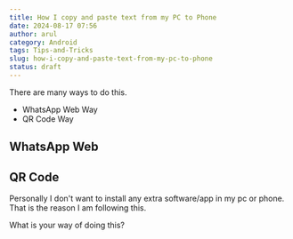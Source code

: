```yaml
---
title: How I copy and paste text from my PC to Phone
date: 2024-08-17 07:56
author: arul
category: Android
tags: Tips-and-Tricks
slug: how-i-copy-and-paste-text-from-my-pc-to-phone
status: draft
---
```

There are many ways to do this. 

* WhatsApp Web Way
* QR Code Way

## WhatsApp Web


## QR Code



Personally I don't want to install any extra software/app in my pc or phone. That is the reason I am following this. 

What is your way of doing this?